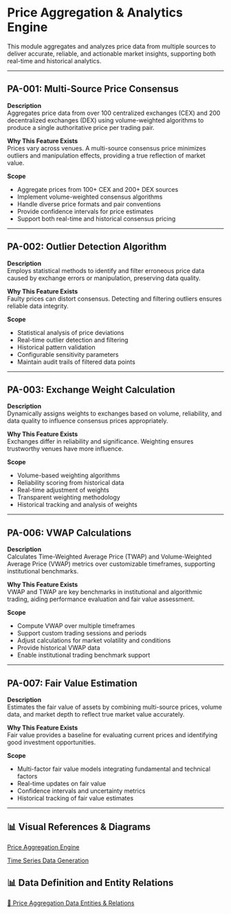 # Price Aggregation & Analytics Engine

This module aggregates and analyzes price data from multiple sources to deliver accurate, reliable, and actionable market insights, supporting both real-time and historical analytics.

---

## PA-001: Multi-Source Price Consensus

**Description**  
Aggregates price data from over 100 centralized exchanges (CEX) and 200 decentralized exchanges (DEX) using volume-weighted algorithms to produce a single authoritative price per trading pair.

**Why This Feature Exists**  
Prices vary across venues. A multi-source consensus price minimizes outliers and manipulation effects, providing a true reflection of market value.

**Scope**

- Aggregate prices from 100+ CEX and 200+ DEX sources
- Implement volume-weighted consensus algorithms
- Handle diverse price formats and pair conventions
- Provide confidence intervals for price estimates
- Support both real-time and historical consensus pricing

---

## PA-002: Outlier Detection Algorithm

**Description**  
Employs statistical methods to identify and filter erroneous price data caused by exchange errors or manipulation, preserving data quality.

**Why This Feature Exists**  
Faulty prices can distort consensus. Detecting and filtering outliers ensures reliable data integrity.

**Scope**

- Statistical analysis of price deviations
- Real-time outlier detection and filtering
- Historical pattern validation
- Configurable sensitivity parameters
- Maintain audit trails of filtered data points

---

## PA-003: Exchange Weight Calculation

**Description**  
Dynamically assigns weights to exchanges based on volume, reliability, and data quality to influence consensus prices appropriately.

**Why This Feature Exists**  
Exchanges differ in reliability and significance. Weighting ensures trustworthy venues have more influence.

**Scope**

- Volume-based weighting algorithms
- Reliability scoring from historical data
- Real-time adjustment of weights
- Transparent weighting methodology
- Historical tracking and analysis of weights

---

## PA-006: VWAP Calculations

**Description**  
Calculates Time-Weighted Average Price (TWAP) and Volume-Weighted Average Price (VWAP) metrics over customizable timeframes, supporting institutional benchmarks.

**Why This Feature Exists**  
VWAP and TWAP are key benchmarks in institutional and algorithmic trading, aiding performance evaluation and fair value assessment.

**Scope**

- Compute VWAP over multiple timeframes
- Support custom trading sessions and periods
- Adjust calculations for market volatility and conditions
- Provide historical VWAP data
- Enable institutional trading benchmark support

---

## PA-007: Fair Value Estimation

**Description**  
Estimates the fair value of assets by combining multi-source prices, volume data, and market depth to reflect true market value accurately.

**Why This Feature Exists**  
Fair value provides a baseline for evaluating current prices and identifying good investment opportunities.

**Scope**

- Multi-factor fair value models integrating fundamental and technical factors
- Real-time updates on fair value
- Confidence intervals and uncertainty metrics
- Historical tracking of fair value estimates

---

## 📊 Visual References & Diagrams

<a href="https://miro.com/app/board/uXjVJbMT7pg=/?moveToWidget=3458764635970275686&cot=10" target="_blank"> Price Aggregation Engine </a>

<a href="https://miro.com/app/board/uXjVJbMT7pg=/?moveToWidget=3458764635928237147&cot=14" target="_blank"> Time Series Data Generation </a>

## 📊 Data Definition and Entity Relations

<a href="../Data_Defination_Sheet/4-price-aggregation--analytics-engine.md" target="_blank">🔗 Price Aggregation Data Entities & Relations</a>
